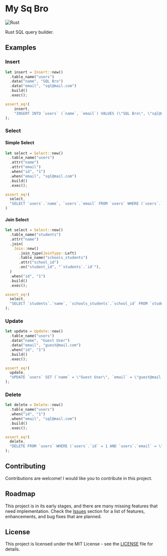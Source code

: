 # My Sq Bro

![Rust](https://img.shields.io/badge/Rust-DD3515?style=for-the-badge&logo=rust&logoColor=white)

Rust SQL query builder.


## Examples

### Insert

```rs
let insert = Insert::new()
  .table_name("users")
  .data("name", "SQL Bro")
  .data("email", "sql@mail.com")
  .build()
  .exec();

assert_eq!(
    insert,
    "INSERT INTO `users` (`name`, `email`) VALUES (\"SQL Bro\", \"sql@mail.com\")"
);
```

### Select

#### Simple Select

```rs
let select = Select::new()
  .table_name("users")
  .attr("name")
  .attr("email")
  .when("id", "1")
  .when("email", "sql@mail.com")
  .build()
  .exec();

assert_eq!(
  select,
  "SELECT `users`.`name`, `users`.`email` FROM `users` WHERE (`users`.`id` = 1 AND `users`.`email` = \"sql@mail.com\")"
)
```

#### Join Select

```rs
let select = Select::new()
  .table_name("students")
  .attr("name")
  .join(
    Join::new()
      .join_type(JoinType::Left)
      .table_name("schools_students")
      .attr("school_id")
      .on("student_id", "`students`.`id`"),
  )
  .when("id", "1")
  .build()
  .exec();

assert_eq!(
  select,
  "SELECT `students`.`name`, `schools_students`.`school_id` FROM `students` LEFT JOIN `schools_students` ON (`schools_students`.`student_id` = `students`.`id`) WHERE (`students`.`id` = 1)"
);
```



### Update 

```rs
let update = Update::new()
  .table_name("users")
  .data("name", "Guest User")
  .data("email", "guest@mail.com")
  .when("id", "1")
  .build()
  .exec();

assert_eq!(
  update,
  "UPDATE `users` SET (`name` = \"Guest User\", `email` = \"guest@mail.com\") WHERE (`users`.`id` = 1)"
);
```

### Delete

```rs
let delete = Delete::new()
  .table_name("users")
  .when("id", "1")
  .when("email", "sql@mail.com")
  .build()
  .exec();

assert_eq!(
  delete,
  "DELETE FROM `users` WHERE (`users`.`id` = 1 AND `users`.`email` = \"sql@mail.com\")"
);
```

## Contributing

Contributions are welcome! I would like you to contribute in this project.

## Roadmap

This project is in its early stages, and there are many missing features that need implementation. Check the [Issues](https://github.com/mdmahikaishar/my_sq_bro/issues) section for a list of features, enhancements, and bug fixes that are planned.

## License

This project is licensed under the MIT License - see the [LICENSE](https://github.com/mdmahikaishar/my_sq_bro/LICENSE) file for details.